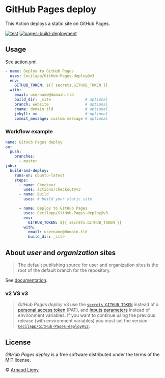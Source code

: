 # GitHub Pages deploy

This Action deploys a static site on GitHub Pages.

[![test](https://github.com/Cecilapp/GitHub-Pages-deploy/actions/workflows/test.yml/badge.svg)](https://github.com/Cecilapp/GitHub-Pages-deploy/actions/workflows/test.yml) [![pages-build-deployment](https://github.com/Cecilapp/GitHub-Pages-deploy/actions/workflows/pages/pages-build-deployment/badge.svg)](https://github.com/Cecilapp/GitHub-Pages-deploy/actions/workflows/pages/pages-build-deployment)

## Usage

See [action.yml](action.yml).

```yml
- name: Deploy to GitHub Pages
  uses: Cecilapp/GitHub-Pages-deploy@v3
  env:
    GITHUB_TOKEN: ${{ secrets.GITHUB_TOKEN }}
  with:
    email: username@domain.tld
    build_dir: _site               # optional
    branch: website                # optional
    cname: domain.tld              # optional
    jekyll: no                     # optional
    commit_message: custom message # optional
```

### Workflow example

```yml
name: GitHub Pages deploy
on:
  push:
    branches:
      - master
jobs:
  build-and-deploy:
    runs-on: ubuntu-latest
    steps:
      - name: Checkout
        uses: actions/checkout@v3
      - name: Build
        uses: # build your static site

      - name: Deploy to GitHub Pages
        uses: Cecilapp/GitHub-Pages-deploy@v3
        env:
          GITHUB_TOKEN: ${{ secrets.GITHUB_TOKEN }}
        with:
          email: username@domain.tld
          build_dir: _site
```

## About _user_ and _organization_ sites

> The default publishing source for user and organization sites is the root of the default branch for the repository.

See [documentation](https://docs.github.com/en/free-pro-team@latest/github/working-with-github-pages/about-github-pages#publishing-sources-for-github-pages-sites).

### v2 VS v3

> _GitHub Pages deploy_ v3 use the [`secrets.GITHUB_TOKEN`](https://docs.github.com/en/free-pro-team@latest/actions/reference/authentication-in-a-workflow) instead of a [personal access token](https://docs.github.com/en/free-pro-team@latest/github/authenticating-to-github/creating-a-personal-access-token) (PAT), and [inputs parameters](https://docs.github.com/en/free-pro-team@latest/actions/reference/workflow-syntax-for-github-actions#jobsjob_idstepswith) instead of environment variables.
> If you want to continue using the previous release (with environment variables) you must set the version: [`Cecilapp/GitHub-Pages-deploy@v2`](https://github.com/marketplace/actions/gh-pages-deploy?version=2.0.1).

## License

_GitHub Pages deploy_ is a free software distributed under the terms of the MIT license.

© [Arnaud Ligny](https://arnaudligny.fr)
